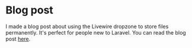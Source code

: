 # Blog post
I made a blog post about using the Livewire dropzone to store files permanently. It's perfect for people new to Laravel. You can read the blog post [here](https://www.dasun.dev/blog/how-to-use-livewire-dropzone).
